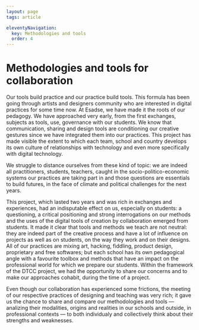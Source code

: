 ```yaml
---
layout: page
tags: article

eleventyNavigation:
  key: Methodologies and tools
  order: 4
---
```


# Methodologies and tools for collaboration

Our tools build practice and our practice build tools. This formula has been going through artists and designers community who are interested in digital practices for some time now. At Esadse, we have made it the roots of our pedagogy. We have approached very early, from the first exchanges, subjects as tools, use, governance with our students. We know that communication, sharing and design tools are conditioning our creative gestures since we have integrated them into our practices. This project has made visible the extent to which each team, school and country develops its own culture of relationships with technology and even more specifically with digital technology.

We struggle to distance ourselves from these kind of topic: we are indeed all practitioners, students, teachers, caught in the socio-politico-economic systems our practices are taking part in and those questions are essentials to build futures, in the face of climate and political challenges for the next years.

This project, which lasted two years and was rich in exchanges and experiences, had an indisputable effect on us, especially on students: a questioning, a critical positioning and strong interrogations on our methods and the uses of the digital tools of creation by collaboration emerged from students. It made it clear that tools and methods we teach are not neutral: they are indeed part of the creative process and have a lot of influence on projects as well as on students, on the way they work and on their designs. All of our practices are mixing art, hacking, fiddling, product design, proprietary and free softwares; but each school has its own pedagogical angle with a favourite toolbox and methods that have an impact on the professional world for which we prepare our students. Within the framework of the DTCC project, we had the opportunity to share our concerns and to make our approaches cohabit, during the time of a project.

Even though our collaboration has experienced some frictions, the meeting of our respective practices of designing and teaching was very rich; it gave us the chance to share and compare our methodologies and tools — analizing their modalities, origins and realities in our schools and outside, in professional contexts — to both individualy and collectively think about their strengths and weaknesses.
